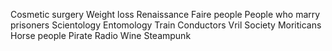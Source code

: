 Cosmetic surgery 
Weight loss
Renaissance Faire people
People who marry prisoners
Scientology
Entomology
Train Conductors
Vril Society
Moriticans
Horse people
Pirate Radio
Wine
Steampunk
